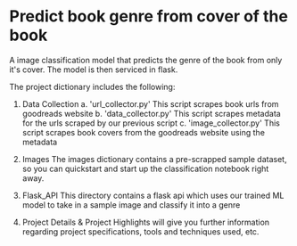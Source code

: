 # Predict book genre from cover of the book
A image classification model that predicts the genre of the book from only it's cover. The model is then serviced in flask.


The project dictionary includes the following:
1. Data Collection
  a. 'url_collector.py' This script scrapes book urls from goodreads website
  b. 'data_collector.py' This script scrapes metadata for the urls scraped by our previous script
  c. 'image_collector.py' This script scrapes book covers from the goodreads website using the metadata

2. Images
  The images dictionary contains a pre-scrapped sample dataset, so you can quickstart and start up the classification notebook right away.

3. Flask_API
  This directory contains a flask api which uses our trained ML model to take in a sample image and classify it into a genre

4. Project Details & Project Highlights will give you further information regarding project specifications, tools and techniques used, etc.
